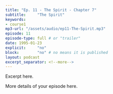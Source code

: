 ```yaml
---
title: "Ep. 11 - The Spirit - Chapter 7"
subtitle:     "The Spirit"
keywords:
- course1
mp3-url: "/assets/audio/ep11-The-Spirit.mp3"
episode: 11
episode-type: full # or "trailer"
date: 1995-01-23
explicit:     "no"
block:        "no" # no means it is published
layout: podcast
excerpt_separator: <!--more-->
---
```

Excerpt here.
<!--more-->

More details of your episode here.
